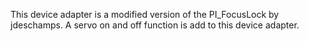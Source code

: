 This device adapter is a modified version of the PI_FocusLock by jdeschamps. 
A servo on and off function is add to this device adapter. 
